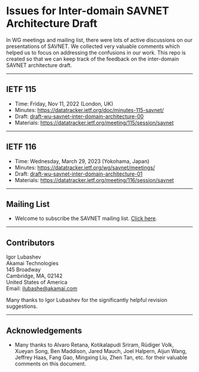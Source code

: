 # Issues for Inter-domain SAVNET Architecture Draft
In WG meetings and mailing list, there were lots of active discussions on our presentations of SAVNET. We collected very valuable comments which helped us to focus on addressing the confusions in our work. This repo is created so that we can keep track of the feedback on the inter-domain SAVNET architecture draft. 

- - -
## IETF 115
- Time: Friday, Nov 11, 2022 (London, UK)
- Minutes: https://datatracker.ietf.org/doc/minutes-115-savnet/
- Draft: [draft-wu-savnet-inter-domain-architecture-00](https://datatracker.ietf.org/doc/draft-wu-savnet-inter-domain-architecture/) 
- Materials: https://datatracker.ietf.org/meeting/115/session/savnet

- - -
## IETF 116
- Time: Wednesday, March 29, 2023 (Yokohama, Japan)
- Minutes: https://datatracker.ietf.org/wg/savnet/meetings/
- Draft: [draft-wu-savnet-inter-domain-architecture-01](https://datatracker.ietf.org/doc/draft-wu-savnet-inter-domain-architecture/) 
- Materials: https://datatracker.ietf.org/meeting/116/session/savnet

- - -
## Mailing List
- Welcome to subscribe the SAVNET mailing list. [Click here](https://www.ietf.org/mailman/listinfo/savnet).

- - -
## Contributors
Igor Lubashev  
  Akamai Technologies  
  145 Broadway  
  Cambridge, MA, 02142  
  United States of America  
  Email: ilubashe@akamai.com

Many thanks to Igor Lubashev for the significantly helpful revision suggestions.

- - -
## Acknowledgements
- Many thanks to Alvaro Retana, Kotikalapudi Sriram, Rüdiger Volk, Xueyan Song, Ben Maddison, Jared Mauch, Joel Halpern, Aijun Wang, Jeffrey Haas, Fang Gao, Mingxing Liu, Zhen Tan, etc. for their valuable comments on this document.
